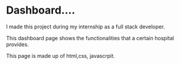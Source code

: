 # Dashboard....

I made this project during my internship as a full stack developer.

This dashboard page shows the functionalities that a certain hospital provides.

This page is made up of html,css, javascrpit.



